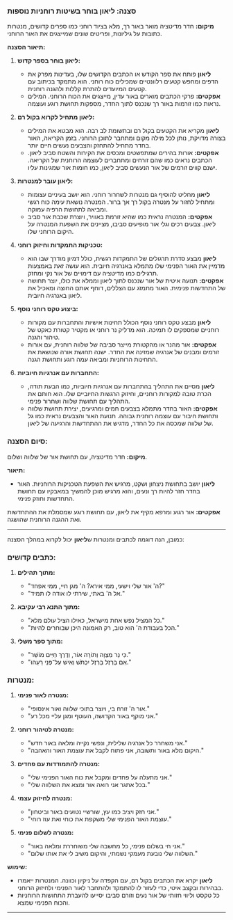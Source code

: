 ### **סצנה: ליאון בוחר בשיטות רוחניות נוספות**

**מיקום:** חדר מדיטציה מואר באור רך, מלא בציוד רוחני כמו ספרים קדושים, מנטרות כתובות על גיליונות, ופריטים שונים שמייצגים את האור הרוחני.

**תיאור הסצנה:**

1. **ליאון בוחר בספר קדוש:**
   - **ליאון** פותח את ספר הקודש או הכתבים הקדושים שלו, בעדינות מפרק את הדפים ומחפש קטעים רלוונטיים שמכילים כוח רוחני. הוא מתמקד בכיתוב עם קטעים המיועדים להתרת קללות ולהגנה רוחנית.
   - **אפקטים:** פרקי הכתבים מוארים באור עדין, מייצגים את הכוח הרוחני. המילים נראות כמו זורמות באור רך שנכנס לתוך החדר, מספקות תחושת רוגע ועוצמה.

2. **ליאון מתחיל לקרוא בקול רם:**
   - **ליאון** מקריא את הקטעים בקול רם ובתשומת לב רבה. הוא מבטא את המילים בצורה מדויקת, נותן לכל מילה מקום ומתחבר לתוכן הרוחני. בזמן הקריאה, האור בחדר מתחיל להתחזק והצבעים נעשים חיים יותר.
   - **אפקטים:** אורות בהירים שמתפשטים ומכסים את הקירות והשטח סביב ליאון. הכתבים נראים כמו שהם זורחים ומתחברים לעוצמה הרוחנית של הקריאה. ישנם קווים זורמים של אור הנעשים סביב ליאון, כמו חומות אור שמגינות עליו.

3. **ליאון עובר למנטרות:**
   - **ליאון** מחליט להוסיף גם מנטרות לשחרור רוחני. הוא יושב בעיניים עצומות ומתחיל לחזור על מנטרה בקול רך אך ברור. המנטרה נושאת עימה כוח רגשי ומביאה לתחושת הרפיה עמוקה.
   - **אפקטים:** המנטרה נראית כמו שהיא זורמת באוויר, ויוצרת שכבת אור סביב ליאון. צבעים רכים וגלי אור מופיעים סביבו, מציינים את השפעת המנטרה על היקום הרוחני שלו.

4. **טכניקות התמקדות וחיזוק רוחני:**
   - **ליאון** מבצע סדרת תרגולים של התמקדות רגשית, כולל דמיון מודרך שבו הוא מדמיין את האור הפנימי שלו מתמלא באנרגיה חיובית. הוא עושה זאת באמצעות תרגילים כמו מדיטציה עם דימויים של אור נקי ומחזק.
   - **אפקטים:** תנועה איטית של אור שנכנס לתוך ליאון וממלא את כולו, יוצר תחושה של התחדשות פנימית. האור מתמזג עם הצללים, דוחף אותם החוצה ומאכיל את ליאון באנרגיה חיובית.

5. **ביצוע טקס רוחני נוסף:**
   - **ליאון** מבצע טקס רוחני נוסף הכולל תחינות אישיות והתחברות עם מקורות רוחניים שמספקים לו תמיכה. הוא מדליק נר רוחני או מקטיר קטורת כאקט של טיהור והגנה.
   - **אפקטים:** אור מהנר או מהקטורת מייצר סביבה של שלווה רוחנית, עם אורות זורמים ומבנים של אנרגיה שמזינה את החדר. ישנה תחושת אורה שנושאת את התחינות הרוחניות ומביאה עמה רוגע ותחושת הגנה.

6. **התחברות עם אנרגיות חיוביות:**
   - **ליאון** מסיים את התהליך בהתחברות עם אנרגיות חיוביות, כמו הבעת תודה, הכרת טובה למקורות רוחניים, וחיזוק הרגשות החיוביים שלו. הוא חותם את התהליך עם תחושת שלווה ושחרור פנימי.
   - **אפקטים:** האור בחדר מתמלא בצבעים חמים ומרגיעים, יצירת תחושת שלווה ותחושת חיבור עם עוצמה רוחנית גבוהה. תנועת האור והצבעים נראית כמו גל של שלווה שמכסה את כל החדר, מדגיש את ההתחדשות והרגיעה של ליאון.

### **סיום הסצנה:**

**מיקום:** חדר מדיטציה, עם תחושת אור של שלווה ושלום.

**תיאור:**

- **ליאון** יושב בתחושת ניצחון ושקט, מרגיש את השפעת הטכניקות הרוחניות. האור בחדר חזר להיות רך ונעים, והוא מרגיש מוכן להמשיך במאבקיו עם תחושת התחדשות וחוזק פנימי.

**אפקטים:** אור רגוע ומרפא מקיף את ליאון, עם תחושת רוגע שמסמלת את ההתחדשות ואת ההגנה הרוחנית שהושגה.

---

כמובן, הנה דוגמה לכתבים ומנטרות ש**ליאון** יכול לקרוא במהלך הסצנה:

### **כתבים קדושים:**

1. **מתוך תהילים:**
   - "ה' אור שלי וישעי, ממי אירא? ה' מגן חיי, ממי אפחד?"
   - "אל ה' באתי, שירתי לו אודה לו תמיד."

2. **מתוך התנא רבי עקיבא:**
   - "כל המציל נפש אחת מישראל, כאילו הציל עולם מלא."
   - "הכל בעבודת ה' הוא טוב, רק האמונה היכן שבוחרים להיות."

3. **מתוך ספר משלי:**
   - "כִּי נֵר מִצְוָה וְתוֹרָה אוֹר, וְדֶרֶךְ חַיִּים מוֹשֵׁר."
   - "אִם בַּרְזֶל בַּרְזֶל יִכְתֹּשׁ וְאִישׁ עַל־פְּנֵי רֵעֵהוּ."

### **מנטרות:**

1. **מנטרה לאור פנימי:**
   - "אור ה' זורח בי, ויוצר בתוכי שלווה ואור אינסופי."
   - "אני מוקף באור הקדושה, העוטף ומגן עליי מכל רע."

2. **מנטרה לטיהור רוחני:**
   - "אני משחרר כל אנרגיה שלילית, ונפשי נקייה ומלאה באור חדש."
   - "היקום מלא באור ותשובה, אני פתוח לקבל את עוצמת האור והאהבה."

3. **מנטרה להתמודדות עם פחדים:**
   - "אני מתעלה על פחדים ומקבל את כוח האור הפנימי שלי."
   - "בכל אתגר אני רואה אור ומצא את השלווה שלי."

4. **מנטרה לחיזוק עצמי:**
   - "אני חזק ויציב כמו עץ, שורשיי נטועים באור וביטחון."
   - "עוצמת האור הפנימי שלי משקפת את כוחי ואת עוז רוחי."

5. **מנטרה לשלום פנימי:**
   - "אני חי בשלום פנימי, כל מחשבה שלי משוחררת ומלאה באור."
   - "השלווה שלי נובעת מעמקי נשמתי, והיקום משיב לי את אותו שלום."

**שימוש:**

- **ליאון** יקרא את הכתבים בקול רם, עם הקפדה על ניקיון וכוונה. המנטרות ייאמרו בבהירות ובקצב איטי, כדי לעזור לו להתמקד ולהתחבר לאור הפנימי ולחיזוק הרוחני.
- כל טקסט וליווי חזותי של אור נעים וזורם סביבו יסייעו להעברת התחושות הרוחניות והכוח הפנימי שמצא.

---
